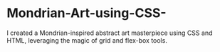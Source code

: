 # Mondrian-Art-using-CSS-

I created a Mondrian-inspired abstract art masterpiece using CSS and HTML, leveraging the magic of grid and flex-box tools.  
